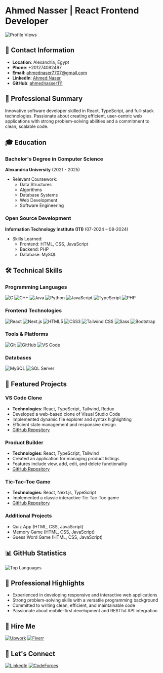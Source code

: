 # Ahmed Nasser | React Frontend Developer

![Profile Views](https://komarev.com/ghpvc/?username=ahmednasser111&label=Profile%20views&color=0e75b6&style=flat)

## 📍 Contact Information
- **Location**: Alexandria, Egypt
- **Phone**: +201274082497
- **Email**: [ahmednaser7707@gmail.com](mailto:ahmednaser7707@gmail.com)
- **LinkedIn**: [Ahmed Naser](https://linkedin.com/in/ahmed-naser-16047a222)
- **GitHub**: [ahmednasser111](https://github.com/ahmednasser111)

## 🌟 Professional Summary
Innovative software developer skilled in React, TypeScript, and full-stack technologies. Passionate about creating efficient, user-centric web applications with strong problem-solving abilities and a commitment to clean, scalable code.

## 🎓 Education
### Bachelor's Degree in Computer Science
**Alexandria University** (2021 - 2025)
- Relevant Coursework: 
  - Data Structures
  - Algorithms
  - Database Systems
  - Web Development
  - Software Engineering

### Open Source Development
**Information Technology Institute (ITI)** (07-2024 – 08-2024)
- Skills Learned: 
  - Frontend: HTML, CSS, JavaScript
  - Backend: PHP
  - Database: MySQL

## 🛠 Technical Skills
### Programming Languages
![C](https://img.shields.io/badge/C-00599C?style=for-the-badge&logo=c&logoColor=white)
![C++](https://img.shields.io/badge/C++-00599C?style=for-the-badge&logo=c%2B%2B&logoColor=white)
![Java](https://img.shields.io/badge/Java-ED8B00?style=for-the-badge&logo=java&logoColor=white)
![Python](https://img.shields.io/badge/Python-3776AB?style=for-the-badge&logo=python&logoColor=white)
![JavaScript](https://img.shields.io/badge/JavaScript-F7DF1E?style=for-the-badge&logo=javascript&logoColor=black)
![TypeScript](https://img.shields.io/badge/TypeScript-007ACC?style=for-the-badge&logo=typescript&logoColor=white)
![PHP](https://img.shields.io/badge/PHP-777BB3?style=for-the-badge&logo=php&logoColor=white)

### Frontend Technologies
![React](https://img.shields.io/badge/React-20232A?style=for-the-badge&logo=react&logoColor=61DAFB)
![Next.js](https://img.shields.io/badge/Next.js-000000?style=for-the-badge&logo=next.js&logoColor=white)
![HTML5](https://img.shields.io/badge/HTML5-E34F26?style=for-the-badge&logo=html5&logoColor=white)
![CSS3](https://img.shields.io/badge/CSS3-1572B6?style=for-the-badge&logo=css3&logoColor=white)
![Tailwind CSS](https://img.shields.io/badge/Tailwind_CSS-38B2AC?style=for-the-badge&logo=tailwind-css&logoColor=white)
![Sass](https://img.shields.io/badge/Sass-CC6699?style=for-the-badge&logo=sass&logoColor=white)
![Bootstrap](https://img.shields.io/badge/Bootstrap-563D7C?style=for-the-badge&logo=bootstrap&logoColor=white)

### Tools & Platforms
![Git](https://img.shields.io/badge/Git-F05033?style=for-the-badge&logo=git&logoColor=white)
![GitHub](https://img.shields.io/badge/GitHub-100000?style=for-the-badge&logo=github&logoColor=white)
![VS Code](https://img.shields.io/badge/VS_Code-0078D4?style=for-the-badge&logo=visual%20studio%20code&logoColor=white)

### Databases
![MySQL](https://img.shields.io/badge/MySQL-00000F?style=for-the-badge&logo=mysql&logoColor=white)
![SQL Server](https://img.shields.io/badge/Microsoft%20SQL%20Server-CC2927?style=for-the-badge&logo=microsoft%20sql%20server&logoColor=white)

## 🚀 Featured Projects

### VS Code Clone
- **Technologies**: React, TypeScript, Tailwind, Redux
- Developed a web-based clone of Visual Studio Code
- Implemented dynamic file explorer and syntax highlighting
- Efficient state management and responsive design
- [GitHub Repository](https://github.com/ahmednasser111/vs-code-clone)

### Product Builder
- **Technologies**: React, TypeScript, Tailwind
- Created an application for managing product listings
- Features include view, add, edit, and delete functionality
- [GitHub Repository](https://github.com/ahmednasser111/product-builder)

### Tic-Tac-Toe Game
- **Technologies**: React, Next.js, TypeScript
- Implemented a classic interactive Tic-Tac-Toe game
- [GitHub Repository](https://github.com/ahmednasser111/tic-tac-toe-game)

### Additional Projects
- Quiz App (HTML, CSS, JavaScript)
- Memory Game (HTML, CSS, JavaScript)
- Guess Word Game (HTML, CSS, JavaScript)

## 📊 GitHub Statistics
![Top Languages](https://github-readme-stats.vercel.app/api/top-langs/?username=ahmednasser111&layout=compact&theme=radical)

## 🤝 Professional Highlights
- Experienced in developing responsive and interactive web applications
- Strong problem-solving skills with a versatile programming background
- Committed to writing clean, efficient, and maintainable code
- Passionate about mobile-first development and RESTful API integration

## 💼 Hire Me
[![Upwork](https://img.shields.io/badge/Hire%20me%20on-Upwork-brightgreen?style=for-the-badge&logo=upwork)](https://www.upwork.com/freelancers/~013c822b3dea25ba92)
[![Fiverr](https://img.shields.io/badge/Hire%20me%20on-Fiverr-green?style=for-the-badge&logo=fiverr)](https://www.fiverr.com/sellers/ahmednaser7707/)

## 🤝 Let's Connect
[![LinkedIn](https://img.shields.io/badge/LinkedIn-0077B5?style=for-the-badge&logo=linkedin&logoColor=white)](https://linkedin.com/in/ahmed-naser-16047a222)
[![CodeForces](https://img.shields.io/badge/Codeforces-445f9b?style=for-the-badge&logo=codeforces&logoColor=white)](https://codeforces.com/profile/ahmednaser7707)
